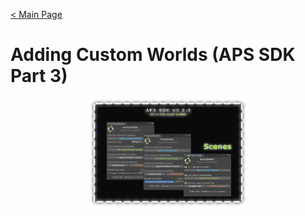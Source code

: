 [< Main Page](index.md)

# Adding Custom Worlds (APS SDK Part 3)

<p align="center">
  <a href="">
     <img width="50%" height="15%" src="img/aps sdk scene builder main.png">
  </a>
